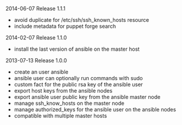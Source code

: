 2014-06-07 Release 1.1.1

* avoid duplicate for /etc/ssh/ssh_known_hosts resource
* include metadata for puppet forge search

2014-02-07 Release 1.1.0

* install the last version of ansible on the master host

2013-07-13 Release 1.0.0

* create an user ansible
* ansible user can optionally run commands with sudo
* custom fact for the public rsa key of the ansible user
* export host keys from the ansible nodes
* export ansible user public key from the ansible master node
* manage ssh_know_hosts on the master node
* manage authorized_keys for the ansible user on the ansible nodes
* compatible with multiple master hosts
